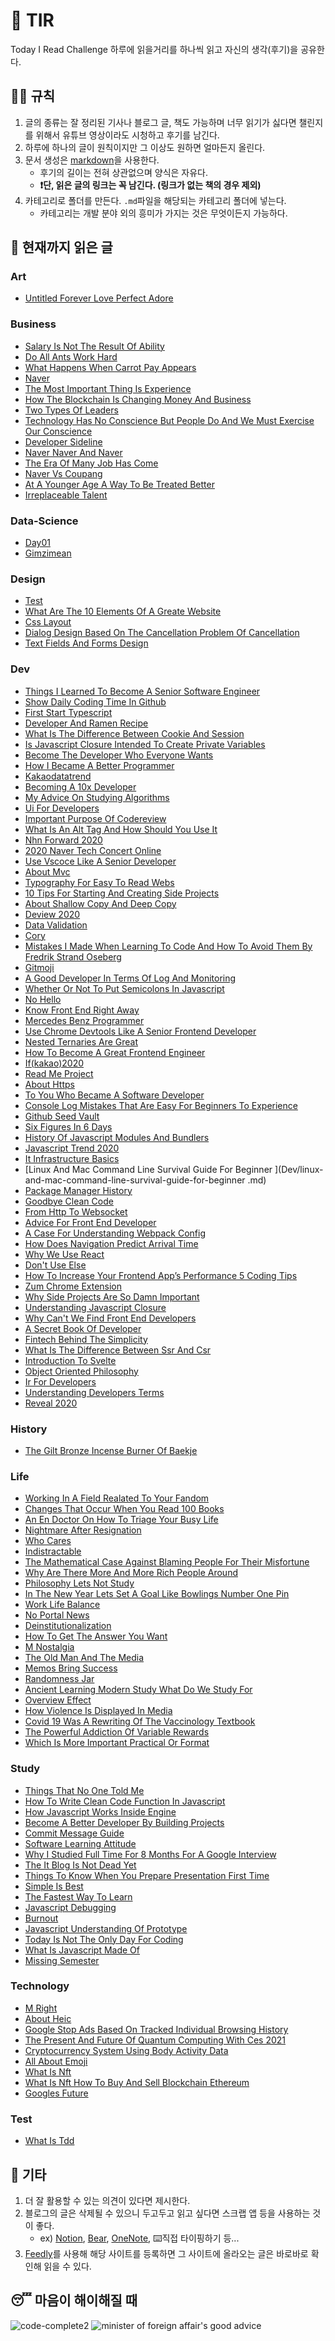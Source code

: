 # 📖 TIR
Today I Read Challenge
하루에 읽을거리를 하나씩 읽고 자신의 생각(후기)을 공유한다.   

## 👩‍⚖️ 규칙  

1. 글의 종류는 잘 정리된 기사나 블로그 글, 책도 가능하며 너무 읽기가 싫다면 챌린지를 위해서 유튜브 영상이라도 시청하고 후기를 남긴다. 
2. 하루에 하나의 글이 원칙이지만 그 이상도 원하면 얼마든지 올린다. 
3. 문서 생성은 [markdown](https://gist.github.com/ihoneymon/652be052a0727ad59601)을 사용한다.   
    - 후기의 길이는 전혀 상관없으며 양식은 자유다.  
    - **❗단, 읽은 글의 링크는 꼭 남긴다. (링크가 없는 책의 경우 제외)** 
4. 카테고리로 폴더를 만든다. `.md`파일을 해당되는 카테고리 폴더에 넣는다.   
    - 카테고리는 개발 분야 외의 흥미가 가지는 것은 무엇이든지 가능하다.   

## 📰 현재까지 읽은 글  
### Art

- [Untitled Forever Love Perfect Adore](Art/untitled-forever-love-perfect-adore.md)

### Business

- [Salary Is Not The Result Of Ability](Business/Salary-is-not-the-result-of-ability..md)
- [Do All Ants Work Hard](Business/do-all-ants-work-hard.md)
- [What Happens When Carrot Pay Appears](Business/what-happens-when-carrot-pay-appears.md)
- [Naver](Business/naver.md)
- [The Most Important Thing Is Experience](Business/the-most-important-thing-is-experience.md)
- [How The Blockchain Is Changing Money And Business](Business/how-the-blockchain-is-changing-money-and-business.md)
- [Two Types Of Leaders](Business/two-types-of-leaders.md)
- [Technology Has No Conscience But People Do And We Must Exercise Our Conscience](Business/technology-has-no-conscience-but-people-do-and-we-must-exercise-our-conscience.md)
- [Developer Sideline](Business/developer-sideline.md)
- [Naver Naver And Naver](Business/naver-naver-and-naver.md)
- [The Era Of Many Job Has Come](Business/the-era-of-many-job-has-come.md)
- [Naver Vs Coupang](Business/naver-vs-coupang.md)
- [At A Younger Age A Way To Be Treated Better](Business/at-a-younger-age-a-way-to-be-treated-better.md)
- [Irreplaceable Talent](Business/irreplaceable-talent.md)

### Data-Science

- [Day01](Data-Science/Day01.md)
- [Gimzimean](Data-Science/GIMZIMEAN.md)

### Design

- [Test](Design/test.md)
- [What Are The 10 Elements Of A Greate Website](Design/what-are-the-10-elements-of-a-greate-website.md)
- [Css Layout](Design/css-layout.md)
- [Dialog Design Based On The Cancellation Problem Of Cancellation](Design/dialog-design-based-on-the-cancellation-problem-of-cancellation.md)
- [Text Fields And Forms Design](Design/text-fields-and-forms-design.md)

### Dev

- [Things I Learned To Become A Senior Software Engineer](Dev/things-i-learned-to-become-a-senior-software-engineer.md)
- [Show Daily Coding Time In Github](Dev/show-daily-coding-time-in-github.md)
- [First Start Typescript](Dev/first-start-typescript.md)
- [Developer And Ramen Recipe](Dev/developer-and-ramen-recipe.md)
- [What Is The Difference Between Cookie And Session](Dev/what-is-the-difference-between-cookie-and-session.md)
- [Is Javascript Closure Intended To Create Private Variables](Dev/is-javascript-closure-intended-to-create-private-variables.md)
- [Become The Developer Who Everyone Wants](Dev/become-the-developer-who-everyone-wants.md)
- [How I Became A Better Programmer](Dev/how-i-became-a-better-programmer.md)
- [Kakaodatatrend](Dev/kakaodatatrend.md)
- [Becoming A 10x Developer](Dev/becoming-a-10x-developer.md)
- [My Advice On Studying Algorithms](Dev/my-advice-on-studying-algorithms.md)
- [Ui For Developers](Dev/ui-for-developers.md)
- [Important Purpose Of Codereview](Dev/important-purpose-of-codereview.md)
- [What Is An Alt Tag And How Should You Use It](Dev/what-is-an-alt-tag-and-how-should-you-use-it.md)
- [Nhn Forward 2020](Dev/nhn-forward-2020.md)
- [2020 Naver Tech Concert Online](Dev/2020-naver-tech-concert-online.md)
- [Use Vscoce Like A Senior Developer](Dev/use-vscoce-like-a-senior-developer.md)
- [About Mvc](Dev/about-mvc.md)
- [Typography For Easy To Read Webs](Dev/typography-for-easy-to-read-webs.md)
- [10 Tips For Starting And Creating Side Projects](Dev/10-tips-for-starting-and-creating-side-projects.md)
- [About Shallow Copy And Deep Copy](Dev/about-shallow-copy-and-deep-copy.md)
- [Deview 2020](Dev/deview-2020.md)
- [Data Validation](Dev/data-validation.md)
- [Cory](Dev/cory.md)
- [Mistakes I Made When Learning To Code And How To Avoid Them By Fredrik Strand Oseberg](Dev/mistakes-i-made-when-learning-to-code-and-how-to-avoid-them-by-fredrik-strand-oseberg.md)
- [Gitmoji](Dev/gitmoji.md)
- [A Good Developer In Terms Of Log And Monitoring](Dev/a-good-developer-in-terms-of-log-and-monitoring.md)
- [Whether Or Not To Put Semicolons In Javascript](Dev/whether-or-not-to-put-semicolons-in-javaScript.md)
- [No Hello](Dev/no-hello.md)
- [Know Front End Right Away](Dev/know-front-end-right-away.md)
- [Mercedes Benz Programmer](Dev/mercedes-benz-programmer.md)
- [Use Chrome Devtools Like A Senior Frontend Developer](Dev/use-chrome-devTools-like-a-senior-frontend-developer.md)
- [Nested Ternaries Are Great](Dev/nested-ternaries-are-great.md)
- [How To Become A Great Frontend Engineer](Dev/how-to-become-a-great-frontend-engineer.md)
- [If(kakao)2020](Dev/if(kakao)2020.md)
- [Read Me Project](Dev/read-me-project.md)
- [About Https](Dev/about-https.md)
- [To You Who Became A Software Developer](Dev/to-you-who-became-a-software-developer.md)
- [Console Log Mistakes That Are Easy For Beginners To Experience](Dev/console-log-mistakes-that-are-easy-for-beginners-to-experience.md)
- [Github Seed Vault](Dev/github-seed-vault.md)
- [Six Figures In 6 Days](Dev/six-figures-in-6-days.md)
- [History Of Javascript Modules And Bundlers](Dev/history-of-javascript-modules-and-bundlers.md)
- [Javascript Trend 2020](Dev/javascript-trend-2020.md)
- [It Infrastructure Basics](Dev/it-infrastructure-basics.md)
- [Linux And Mac Command Line Survival Guide For Beginner
](Dev/linux-and-mac-command-line-survival-guide-for-beginner
.md)
- [Package Manager History](Dev/package-manager-history.md)
- [Goodbye Clean Code](Dev/goodbye-clean-code.md)
- [From Http To Websocket](Dev/from-HTTP-to-WEBSOCKET.md)
- [Advice For Front End Developer](Dev/advice-for-front-end-developer.md)
- [A Case For Understanding Webpack Config](Dev/a-case-for-understanding-webpack-config.md)
- [How Does Navigation Predict Arrival Time](Dev/how-does-navigation-predict-arrival-time.md)
- [Why We Use React](Dev/why-we-use-react.md)
- [Don't Use Else](Dev/don't-use-else.md)
- [How To Increase Your Frontend App’s Performance 5 Coding Tips](Dev/how-to-increase-your-frontend-app’s-performance-5-coding-tips.md)
- [Zum Chrome Extension](Dev/zum-chrome-extension.md)
- [Why Side Projects Are So Damn Important](Dev/why-side-projects-are-so-damn-important.md)
- [Understanding Javascript Closure](Dev/understanding-javascript-closure.md)
- [Why Can't We Find Front End Developers](Dev/why-can't-we-find-front-end-developers.md)
- [A Secret Book Of Developer](Dev/a-secret-book-of-developer.md)
- [Fintech Behind The Simplicity](Dev/fintech-behind-the-simplicity.md)
- [What Is The Difference Between Ssr And Csr](Dev/what-is-the-difference-between-SSR-and-CSR.md)
- [Introduction To Svelte](Dev/introduction-to-svelte.md)
- [Object Oriented Philosophy](Dev/object-oriented-philosophy.md)
- [Ir For Developers](Dev/ir-for-developers.md)
- [Understanding Developers Terms](Dev/understanding-developers-terms.md)
- [Reveal 2020](Dev/reveal-2020.md)

### History

- [The Gilt Bronze Incense Burner Of Baekje](History/the-gilt-bronze-incense-burner-of-baekje.md)

### Life

- [Working In A Field Realated To Your Fandom](Life/working-in-a-field-realated-to-your-fandom.md)
- [Changes That Occur When You Read 100 Books](Life/changes-that-occur-when-you-read-100-books.md)
- [An En Doctor On How To Triage Your Busy Life](Life/an-en-doctor-on-how-to-triage-your-busy-life.md)
- [Nightmare After Resignation](Life/nightmare-after-resignation.md)
- [Who Cares](Life/who-cares.md)
- [Indistractable](Life/indistractable.md)
- [The Mathematical Case Against Blaming People For Their Misfortune](Life/the-mathematical-case-against-blaming-people-for-their-misfortune.md)
- [Why Are There More And More Rich People Around](Life/why-are-there-more-and-more-rich-people-around.md)
- [Philosophy Lets Not Study](Life/philosophy-lets-not-study.md)
- [In The New Year Lets Set A Goal Like Bowlings Number One Pin](Life/in-the-new-year-lets-set-a-goal-like-bowlings-number-one-pin.md)
- [Work Life Balance](Life/work-life-balance.md)
- [No Portal News](Life/no-portal-news.md)
- [Deinstitutionalization](Life/deinstitutionalization.md)
- [How To Get The Answer You Want](Life/how-to-get-the-answer-you-want.md)
- [M Nostalgia](Life/m-nostalgia.md)
- [The Old Man And The Media](Life/the-old-man-and-the-media.md)
- [Memos Bring Success](Life/memos-bring-success.md)
- [Randomness Jar](Life/randomness-jar.md)
- [Ancient Learning Modern Study What Do We Study For](Life/ancient-learning-modern-study-what-do-we-study-for.md)
- [Overview Effect](Life/overview-effect.md)
- [How Violence Is Displayed In Media](Life/how-violence-is-displayed-in-media.md)
- [Covid 19 Was A Rewriting Of The Vaccinology Textbook](Life/COVID-19-was-a-rewriting-of-the-vaccinology-textbook.md)
- [The Powerful Addiction Of Variable Rewards](Life/the-powerful-addiction-of-variable-rewards.md)
- [Which Is More Important Practical Or Format](Life/which-is-more-important-practical-or-format.md)

### Study

- [Things That No One Told Me](Study/things-that-no-one-told-me.md)
- [How To Write Clean Code Function In Javascript](Study/how-to-write-clean-code-function-in-javascript.md)
- [How Javascript Works Inside Engine](Study/how-javascript-works-inside-engine.md)
- [Become A Better Developer By Building Projects](Study/become-a-better-developer-by-building-projects.md)
- [Commit Message Guide](Study/commit-message-guide.md)
- [Software Learning Attitude](Study/software-learning-attitude.md)
- [Why I Studied Full Time For 8 Months For A Google Interview](Study/why-i-studied-full-time-for-8-months-for-a-google-interview.md)
- [The It Blog Is Not Dead Yet](Study/the-IT-blog-is-not-dead-yet.md)
- [Things To Know When You Prepare Presentation First Time](Study/things-to-know-when-you-prepare-presentation-first-time.md)
- [Simple Is Best](Study/simple-is-best.md)
- [The Fastest Way To Learn](Study/the-fastest-way-to-learn.md)
- [Javascript Debugging](Study/javascript-debugging.md)
- [Burnout](Study/burnout.md)
- [Javascript Understanding Of Prototype](Study/javascript-understanding-of-prototype.md)
- [Today Is Not The Only Day For Coding](Study/today-is-not-the-only-day-for-coding.md)
- [What Is Javascript Made Of](Study/what-is-javascript-made-of.md)
- [Missing Semester](Study/missing-semester.md)

### Technology

- [M Right](Technology/m-right.md)
- [About Heic](Technology/about-heic.md)
- [Google Stop Ads Based On Tracked Individual Browsing History](Technology/google-stop-ads-based-on-tracked-individual-browsing-history.md)
- [The Present And Future Of Quantum Computing With Ces 2021](Technology/the-present-and-future-of-quantum-computing-with-ces-2021.md)
- [Cryptocurrency System Using Body Activity Data](Technology/cryptocurrency-system-using-body-activity-data.md)
- [All About Emoji](Technology/all-about-emoji.md)
- [What Is Nft](Technology/what-is-nft.md)
- [What Is Nft How To Buy And Sell Blockchain Ethereum](Technology/what-is-nft-how-to-buy-and-sell-blockchain-ethereum.md)
- [Googles Future](Technology/googles-future.md)

### Test

- [What Is Tdd](Test/what-is-TDD.md)

## 💬 기타  
1. 더 잘 활용할 수 있는 의견이 있다면 제시한다.  
2. 블로그의 글은 삭제될 수 있으니 두고두고 읽고 싶다면 스크랩 앱 등을 사용하는 것이 좋다.  
    - ex) [Notion](https://www.notion.so/), [Bear](https://bear.app/), [OneNote](https://www.onenote.com/), ⌨️직접 타이핑하기 등...
3. [Feedly](https://feedly.com/)를 사용해 해당 사이트를 등록하면 그 사이트에 올라오는 글은 바로바로 확인해 읽을 수 있다.   


## 😴 마음이 해이해질 때 

![code-complete2](img/IMG_7770.jpg)
![minister of foreign affair's good advice](img/kang.png)

